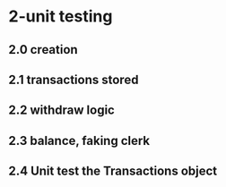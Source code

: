 # 2-unit testing

## 2.0 creation

## 2.1 transactions stored

## 2.2 withdraw logic

## 2.3 balance, faking clerk

## 2.4 Unit test the Transactions object
